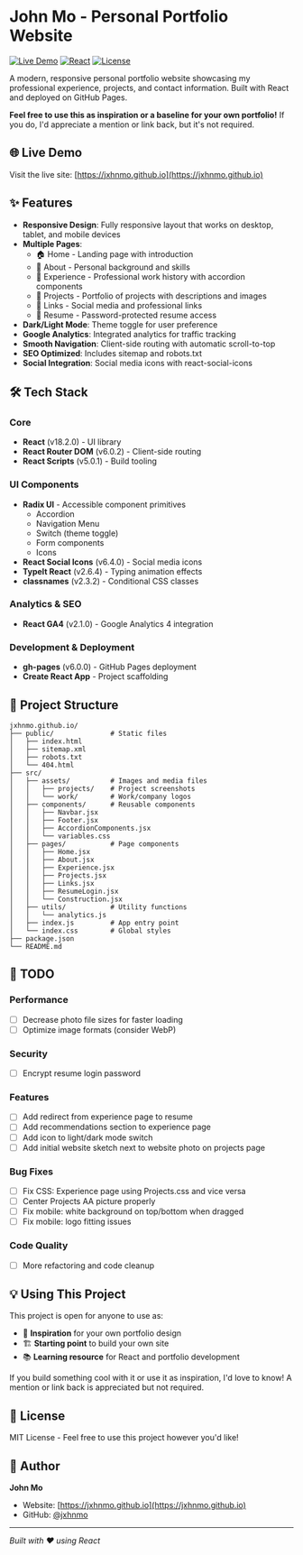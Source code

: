 # John Mo - Personal Portfolio Website

[![Live Demo](https://img.shields.io/badge/demo-live-brightgreen)](https://jxhnmo.github.io)
[![React](https://img.shields.io/badge/React-18.2.0-blue)](https://reactjs.org/)
[![License](https://img.shields.io/badge/license-MIT-green)]()

A modern, responsive personal portfolio website showcasing my professional experience, projects, and contact information. Built with React and deployed on GitHub Pages.

**Feel free to use this as inspiration or a baseline for your own portfolio!** If you do, I'd appreciate a mention or link back, but it's not required.

## 🌐 Live Demo

Visit the live site: [https://jxhnmo.github.io](https://jxhnmo.github.io)

## ✨ Features

- **Responsive Design**: Fully responsive layout that works on desktop, tablet, and mobile devices
- **Multiple Pages**:
  - 🏠 Home - Landing page with introduction
  - 👤 About - Personal background and skills
  - 💼 Experience - Professional work history with accordion components
  - 🚀 Projects - Portfolio of projects with descriptions and images
  - 🔗 Links - Social media and professional links
  - 📄 Resume - Password-protected resume access
- **Dark/Light Mode**: Theme toggle for user preference
- **Google Analytics**: Integrated analytics for traffic tracking
- **Smooth Navigation**: Client-side routing with automatic scroll-to-top
- **SEO Optimized**: Includes sitemap and robots.txt
- **Social Integration**: Social media icons with react-social-icons

## 🛠️ Tech Stack

### Core

- **React** (v18.2.0) - UI library
- **React Router DOM** (v6.0.2) - Client-side routing
- **React Scripts** (v5.0.1) - Build tooling

### UI Components

- **Radix UI** - Accessible component primitives
  - Accordion
  - Navigation Menu
  - Switch (theme toggle)
  - Form components
  - Icons
- **React Social Icons** (v6.4.0) - Social media icons
- **TypeIt React** (v2.6.4) - Typing animation effects
- **classnames** (v2.3.2) - Conditional CSS classes

### Analytics & SEO

- **React GA4** (v2.1.0) - Google Analytics 4 integration

### Development & Deployment

- **gh-pages** (v6.0.0) - GitHub Pages deployment
- **Create React App** - Project scaffolding

## 📁 Project Structure

```
jxhnmo.github.io/
├── public/              # Static files
│   ├── index.html
│   ├── sitemap.xml
│   ├── robots.txt
│   └── 404.html
├── src/
│   ├── assets/          # Images and media files
│   │   ├── projects/    # Project screenshots
│   │   └── work/        # Work/company logos
│   ├── components/      # Reusable components
│   │   ├── Navbar.jsx
│   │   ├── Footer.jsx
│   │   ├── AccordionComponents.jsx
│   │   └── variables.css
│   ├── pages/           # Page components
│   │   ├── Home.jsx
│   │   ├── About.jsx
│   │   ├── Experience.jsx
│   │   ├── Projects.jsx
│   │   ├── Links.jsx
│   │   ├── ResumeLogin.jsx
│   │   └── Construction.jsx
│   ├── utils/           # Utility functions
│   │   └── analytics.js
│   ├── index.js         # App entry point
│   └── index.css        # Global styles
├── package.json
└── README.md
```

## 📝 TODO

### Performance

- [ ] Decrease photo file sizes for faster loading
- [ ] Optimize image formats (consider WebP)

### Security

- [ ] Encrypt resume login password

### Features

- [ ] Add redirect from experience page to resume
- [ ] Add recommendations section to experience page
- [ ] Add icon to light/dark mode switch
- [ ] Add initial website sketch next to website photo on projects page

### Bug Fixes

- [ ] Fix CSS: Experience page using Projects.css and vice versa
- [ ] Center Projects AA picture properly
- [ ] Fix mobile: white background on top/bottom when dragged
- [ ] Fix mobile: logo fitting issues

### Code Quality

- [ ] More refactoring and code cleanup

## 💡 Using This Project

This project is open for anyone to use as:

- 🎨 **Inspiration** for your own portfolio design
- 🏗️ **Starting point** to build your own site
- 📚 **Learning resource** for React and portfolio development

If you build something cool with it or use it as inspiration, I'd love to know! A mention or link back is appreciated but not required.

## 📄 License

MIT License - Feel free to use this project however you'd like!

## 👤 Author

**John Mo**

- Website: [https://jxhnmo.github.io](https://jxhnmo.github.io)
- GitHub: [@jxhnmo](https://github.com/jxhnmo)

---

_Built with ❤️ using React_
